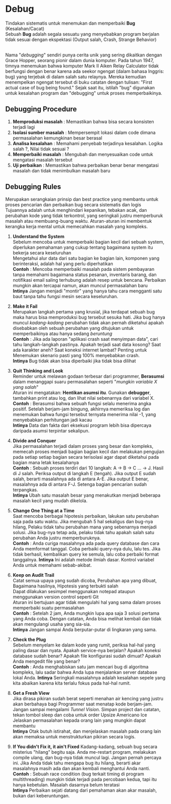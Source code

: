 # **Debug**

Tindakan sistematis untuk menemukan dan memperbaiki **Bug** (Kesalahan/Cacat) <br>
Sebuah **Bug** adalah segala sesuatu yang menyebabkan program berjalan tidak sesuai dengan ekspektasi (Output salah, Crash, Strange Behavior)<br><br>

Nama "_debugging_" sendiri punya cerita unik yang sering dikaitkan dengan Grace Hopper, seorang pionir dalam dunia komputer. Pada tahun 1947, timnya menemukan
bahwa komputer Mark II Aiken Relay Calculator tidak berfungsi dengan benar karena ada seekor ngengat (dalam bahasa Inggris: bug) yang terjebak di dalam salah
satu relaynya. Mereka kemudian menempelkan ngengat tersebut di buku catatan dengan tulisan: "First actual case of bug being found." Sejak saat itu, istilah
"bug" digunakan untuk kesalahan program dan "debugging" untuk proses memperbaikinya.

## **Debugging Procedure**

1. **Memproduksi masalah** : Memastikan bahwa bisa secara konsisten terjadi lagi
2. **Isolasi sumber masalah** : Mempersempit lokasi dalam code dimana permasalahan kemungkinan besar berasal
3. **Analisa kesalahan** : Memahami penyebab terjadinya kesalahan. Logika salah ?, Nilai tidak sesuai ?
4. **Memperbaiki masalah** : Mengubah dan menyesuaikan code untuk mengatasi masalah tersebut
5. **Uji perbaikan** : Memastikan bahwa perbaikan benar benar mengatasi masalah dan tidak menimbulkan masalah baru

## **Debugging Rules**

Merupakan serangkaian prinsip dan best practice yang membantu untuk proses pencarian dan perbaikan bug secara sistematis dan logis<br>
Tujuannya adalah untuk menghindari kepanikan, tebakan acak, dan perubahan kode yang tidak terkontrol, yang seringkali justru
memperburuk masalah atau membuang-buang waktu. Aturan-aturan ini membentuk kerangka kerja mental untuk memecahkan masalah yang kompleks.

1. **Understand the System** <br>
   Sebelum mencoba untuk memperbaiki bagian kecil dari sebuah system, diperlukan pemahaman yang cukup tentang bagaimana system itu bekerja secara keseluruhan<br>
   Mengetahui alur data dari satu bagian ke bagian lain, komponen yang berinteraksi, adalah hal yang perlu diperhatikan<br>
   **Contoh** : Mencoba memperbaiki masalah pada sistem pembayaran tanpa memahami bagaimana status pesanan, inventaris barang, dan notifikasi email saling terhubung adalah resep untuk bencana. Perbaikan mungkin akan tercapai namun, akan muncul permasalahan baru<br>
   **Intinya** Jangan menjadi "montir" yang hanya tahu cara mengganti satu baut tanpa tahu fungsi mesin secara keseluruhan.

2. **Make it Fail** <br>
   Merupakan langkah pertama yang krusial, jika terdapat sebuah bug maka harus bisa memproduksi bug tersebut sesuka hati. Jika bug hanya muncul _kadang-kadang_ perubahan tidak akan pernah diketahui apakah disebabkan oleh sebuah perubahan yang ditujukan untuk memperbaikinya atau hanya sedang _beruntung_ <br>
   **Contoh** : Jika ada laporan "aplikasi crash saat menyimpan data", cari tahu langkah-langkah pastinya. Apakah terjadi saat data kosong? Saat ada karakter aneh? Saat koneksi internet lambat? Penting untuk Menemukan skenario pasti yang 100% menyebabkan crash. <br>
   **Intinya** Bug tidak akan bisa diperbaiki jika tidak bisa dilihat

3. **Quit Thinking and Look** <br>
   Reminder untuk melawan godaan terbesar dari programmer, **Berasumsi** dalam menanggapi suaru permasalahan seperti "_mungkin variable X yang salah_"<br>
   Aturan ini mengatakan: **Hentikan asumsi itu**. Gunakan **debugger**, tambahkan print atau log, dan lihat nilai sebenarnya dari variabel X.
   **Contoh** : Berasumsi bahwa sebuah fungsi selalu menerima angka positif. Setelah berjam-jam bingung, akhirnya memeriksa log dan menemukan bahwa fungsi tersebut ternyata menerima nilai -1, yang menyebabkan perhitungan jadi kacau <br>
   **Intinya** Data dan fakta dari eksekusi program lebih bisa dipercaya daripada asumsi terpintar sekalipun.

4. **Divide and Conquer** <br>
   Jika permasalahan terjadi dalam proses yang besar dan kompleks, memecah proses menjadi bagian bagian kecil dan melakukan pengujian pada setiap setiap bagian secara terisolasi agar dapat diketahui pada bagian mana letak kesalahanya <br>
   **Contoh** : Sebuah proses terdiri dari 10 langkah: A -> B -> C ... -> J. Hasil di J salah. Periksa output di langkah E (tengah). Jika output E sudah salah, berarti masalahnya ada di antara A-E. Jika output E benar, masalahnya ada di antara F-J. Setenga bagian pencarian sudah terpangkas. <br>
   **Intinya** Ubah satu masalah besar yang menakutkan menjadi beberapa masalah kecil yang mudah dikelola.

5. **Change One Thing at a Time** <br>
   Saat mencoba berbagai hipotesis perbaikan, lakukan satu perubahan saja pada satu waktu. Jika mengubah 5 hal sekaligus dan bug-nya hilang, Pelaku tidak tahu perubahan mana yang sebenarnya menjadi solusi. Jika bug-nya tetap ada, pelaku tidak tahu apakah salah satu perubahan Anda justru memperburuknya.<br>
   **Contoh** : Anda curiga masalahnya ada pada query database dan cara Anda memformat tanggal. Coba perbaiki query-nya dulu, lalu tes. Jika tidak berhasil, kembalikan query ke semula, lalu coba perbaiki format tanggalnya.
   **Intinya** Ini adalah metode ilmiah dasar. Kontrol variabel Anda untuk memahami sebab-akibat.

6. **Keep on Audit Trail** <br>
   Catat semua upaya yang sudah dicoba, Perubahan apa yang dibuat, Bagaimana hasilnya, Hipotesis yang terbukti salah<br>
   Dapat dilakukan sesimpel menggunakan notepad ataupun menggunakan version control seperti Git <br>
   Aturan ini bertujuan agar tidak mengulahi hal yang sama dalam proses memperbaiki suatu permasalahan <br>
   **Contoh** : Setelah 2 jam, Anda mungkin lupa apa saja 3 solusi pertama yang Anda coba. Dengan catatan, Anda bisa melihat kembali dan tidak akan mengulangi usaha yang sia-sia. <br>
   **Intinya** Jangan sampai Anda berputar-putar di lingkaran yang sama.

7. **Check the Plug** <br>
   Sebelum menyelam ke dalam kode yang rumit, periksa hal-hal yang paling dasar dan nyata. Apakah service-nya berjalan? Apakah koneksi database sudah benar? Apakah file konfigurasi sudah dimuat? Apakah Anda mengedit file yang benar? <br>
   **Contoh** : Anda menghabiskan satu jam mencari bug di algoritma kompleks, lalu sadar bahwa Anda lupa menjalankan server database lokal Anda.
   **Intinya** Seringkali masalahnya adalah kesalahan sepele yang kita abaikan karena kita terlalu fokus pada hal-hal rumit.

8. **Get a Fresh View** <br>
   Jika dirasa pikiran sudah berat seperti menahan air kencing yang justru akan berbahaya bagi Programmer saat menatap kode berjam-jam. Jangan sampai mengalami _Tunnel Vision_. Simpan project dan catatan, tekan tombol sleep dan coba untuk order Upsize Americano Ice<br>
   Jelaskan permasalahan kepada orang lain yang mungkin dapat membantu<br>
   **Intinya** Otak butuh istirahat, dan menjelaskan masalah pada orang lain akan memaksa untuk menstrukturkan pikiran secara logis.

9. **If You didn't Fix it, it ain't Fixed**
   Kadang-kadang, sebuah bug secara misterius "hilang" begitu saja. Anda me-restart program, melakukan compile ulang, dan bug-nya tidak muncul lagi. Jangan pernah percaya ini. Jika Anda tidak tahu mengapa bug itu hilang, berarti akar masalahnya masih ada dan akan kembali menghantui Anda nanti.
   **Contoh** : Sebuah race condition (bug terkait timing di program multithreading) mungkin tidak terjadi pada percobaan kedua, tapi itu hanya kebetulan. Masalah dasarnya belum teratasi <br>
   **Intinya** Perbaikan sejati datang dari pemahaman akan akar masalah, bukan dari keberuntungan.
